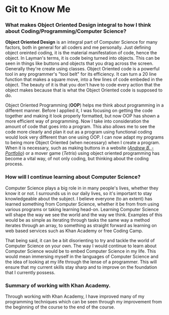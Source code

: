 # Git to Know Me 

### What makes Object Oriented Design integral to how I think about Coding/Programming/Computer Science?

  **Object Oriented Design** is an integral part of Computer Science for many factors, both in general for all coders and me personally. Just defining object oreinted coding, it is the material manifestation of code, hence the object. In Layman's terms, it is code being turned into objects. This can be seen in things like buttons and objects that you drag across the screen. Generally they're create using classes. Object Oriented code is a powerful tool in any programmer's "tool belt" for its efficiency. It can turn a 20 line function that makes a square move, into a few lines of code embeded in the object. The beauty of it is that you don't have to code every action that the object makes because that is what the Object Oriented code is supposed to do.
  
  Object Oriented Programming (**OOP**) helps me think about programming in a different manner. Before I applied it, I was focusing on getting the code together and making it look properly formatted, but now OOP has shown a more efficient way of programming. Now I take into consideration the amount of code that goes into a program. This also allows me to see the code more clearly and plan it out as a program using functional coding would look very different than one using OOP. I can now adapt my programs to being more Object Oriented (when necessary) when I create a program. When it is necessary, such as making buttons in a website (*[Andrew B. -Portfolio](https://abois1.github.io/Portfolio/)*) or a mover game (*Tetris*) using object oriented programming has become a vital way, of not only coding, but thinking about the coding process.

### How will I continue learning about Computer Science?

  Computer Science plays a big role in in many people's lives, whether they know it or not. I surrounds us in our daily lives, so it's important to stay knowledgeable about the subject. I believe everyone (to an extent) has learned something from Computer Science, whether it be from from using various programs or taking learning head-on. Learning Computer Science will shape the way we see the world and the way we think. Examples of this would be as simple as iterating through tasks the same way a method iterates through an array, to something as straight forward as learning on web based services such as Khan Academy or free Coding Camp.
  
  That being said, it can be a bit disorienting to try and tackle the world of Computer Science on your own. The way I would continue to learn about Computer Science would be to embed Computer Science in my life. This would mean immersing myself in the languages of Computer Science and the idea of looking at my life through the lense of a programmer. This will ensure that my current skills stay sharp and to improve on the foundation that I currently possess.

### Summary of working with Khan Academy.

  Through working with Khan Academy, I have improved many of my programming techniques which can be seen through my improvement from the beginning of the course to the end of the course.
